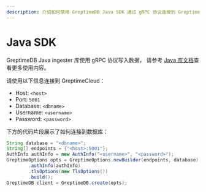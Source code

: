 ```yaml
---
description: 介绍如何使用 GreptimeDB Java SDK 通过 gRPC 协议连接到 GreptimeCloud，并提供了连接信息和示例代码。
---
```


# Java SDK

GreptimeDB Java ingester 库使用 gRPC 协议写入数据，
请参考 [Java 库文档](https://docs.greptime.cn/user-guide/ingest-data/for-iot/grpc-sdks/java)查看更多使用内容。

请使用以下信息连接到 GreptimeCloud：

- Host: `<host>`
- Port: `5001`
- Database: `<dbname>`
- Username: `<username>`
- Password: `<password>`

下方的代码片段展示了如何连接到数据库：

```java
String database = "<dbname>";
String[] endpoints = {"<host>:5001"};
AuthInfo authInfo = new AuthInfo("<username>", "<password>");
GreptimeOptions opts = GreptimeOptions.newBuilder(endpoints, database)
        .authInfo(authInfo)
        .tlsOptions(new TlsOptions())
        .build();
GreptimeDB client = GreptimeDB.create(opts);
```
